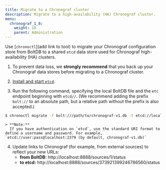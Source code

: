 ```yaml
---
title: Migrate to a Chronograf cluster
description: Migrate to a high-availability (HA) Chronograf cluster.
menu:
  chronograf_1_8:
    weight: 10
    parent: Administration
---
```


Use [`chronoctl`](add link to tool) to migrate your Chronograf configuration store from BoltDB to a shared `etcd` data store used for Chronograf high-availability (HA) clusters.

1. To prevent data loss, we **strongly recommend** that you back up your Chronograf data stores before migrating to a Chronograf cluster.

2. [Install and start `etcd`](/chronograf/v1.8/guides/high-availability-etcd#install-and-start-etcd).

3. Run the following command, specifying the local BoltDB file and the `etc` endpoint beginning with `etcd//`. (We recommend adding the prefix `bolt://` to an absolute path, but a relative path without the prefix is also accepted.)

```sh
$ chronoctl migrate -f bolt:///path/to/chronograf-v1.db -t etcd://localhost:2379
```

    > **Note:** 
      If you have authentication on `etcd`, use the standard URI format to define a username and password. For example, `etcd://user:pass@localhost:2379 (by default, chronograf-v1.db)`

4. Update links to Chronograf (for example, from external sources) to reflect your new URLs:
    - **from BoltDB:**
    http://localhost:8888/sources/1/status
    - **to etcd:**
    http://localhost:8888/sources/373921399246786560/status
